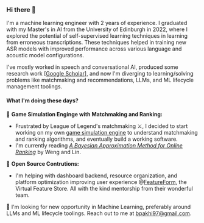### Hi there 👋

I'm a machine learning engineer with 2 years of experience. I graduated with my Master's in AI from the University of Edinburgh in 2022, where I explored the potential of self-supervised learning techniques in learning from erroneous transcriptions. These techniques helped in training new ASR models with improved performance across various language and acoustic model configurations.

I've mostly worked in speech and conversational AI, produced some research work [[Google Scholar](https://scholar.google.com/citations?hl=en&user=7HfvNEcAAAAJ)],  and now I'm diverging to learning/solving problems like matchmaking and recommendations, LLMs, and ML lifecycle management toolings.

####  What I'm doing these days?
🍃 **Game Simulation Enginge with Matchmaking and Ranking:** 

- Frustrated by League of Legend's matchmaking ⚔️, I decided to start working on my own [game simulation engine](https://github.com/ihkap11/LeagueFanatics) to understand  matchmaking and ranking algorithms, and eventually build a working software. 
- I'm currently reading [_A Bayesian Approximation Method for Online Ranking_](https://jmlr.org/papers/volume12/weng11a/weng11a.pdf) by Weng and Lin.

🌱 **Open Source Contrutions:** 

- I'm helping with dashboard backend, resource organization, and platform optimization improving user experience @[FeatureForm](https://github.com/featureform/featureform), the Virtual Feature Store. All with the kind mentorship from their wonderful team.




👯 I'm looking for new opportunity in Machine Learning, preferably around LLMs and ML lifecycle toolings. Reach out to me at bpakhi97@gmail.com. 
<!--
**ihkap11/ihkap11** is a ✨ _special_ ✨ repository because its `README.md` (this file) appears on your GitHub profile.

Here are some ideas to get you started:

- 🔭 I’m currently facinated by match-making and ranking problems. I'm in 
- 🌱 I’m currently learning ...
- 👯 I’m looking to collaborate on ...
- 🤔 I’m looking for help with ...
- 💬 Ask me about ...
- 📫 How to reach me: ...
- 😄 Pronouns: ...
- ⚡ Fun fact: ...
-->
